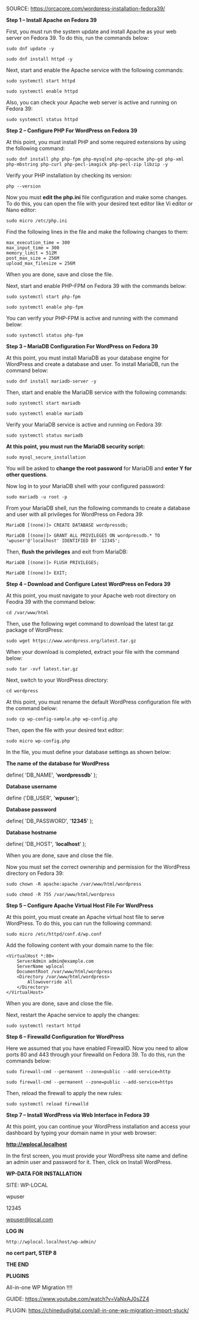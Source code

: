 SOURCE: https://orcacore.com/wordpress-installation-fedora39/

**Step 1 – Install Apache on Fedora 39**

First, you must run the system update and install Apache as your web server on Fedora 39. To do this, run the commands below:
```
sudo dnf update -y
```
```
sudo dnf install httpd -y
```

Next, start and enable the Apache service with the following commands:

```
sudo systemctl start httpd
```
```
sudo systemctl enable httpd
```

Also, you can check your Apache web server is active and running on Fedora 39:

```
sudo systemctl status httpd
```

**Step 2 – Configure PHP For WordPress on Fedora 39**

At this point, you must install PHP and some required extensions by using the following command:

```
sudo dnf install php php-fpm php-mysqlnd php-opcache php-gd php-xml php-mbstring php-curl php-pecl-imagick php-pecl-zip libzip -y
```

Verify your PHP installation by checking its version:

```
php --version
```

Now you must **edit the php.ini** file configuration and make some changes. To do this, you can open the file with your desired text editor like Vi editor or Nano editor:

```
sudo micro /etc/php.ini
```


Find the following lines in the file and make the following changes to them:
```
max_execution_time = 300
max_input_time = 300
memory_limit = 512M
post_max_size = 256M
upload_max_filesize = 256M
```

When you are done, save and close the file.

Next, start and enable PHP-FPM on Fedora 39 with the commands below:

```
sudo systemctl start php-fpm
```
```
sudo systemctl enable php-fpm
```

You can verify your PHP-FPM is active and running with the command below:

```
sudo systemctl status php-fpm
```

**Step 3 – MariaDB Configuration For WordPress on Fedora 39**

At this point, you must install MariaDB as your database engine for WordPress and create a database and user. To install MariaDB, run the command below:

```
sudo dnf install mariadb-server -y
```

Then, start and enable the MariaDB service with the following commands:

```
sudo systemctl start mariadb
```
```
sudo systemctl enable mariadb
```

Verify your MariaDB service is active and running on Fedora 39:

```
sudo systemctl status mariadb
```

**At this point, you must run the MariaDB security script:**

```
sudo mysql_secure_installation
```

You will be asked to **change the root password** for MariaDB and **enter Y for other questions**.

Now log in to your MariaDB shell with your configured password:

```
sudo mariadb -u root -p
```

From your MariaDB shell, run the following commands to create a database and user with all privileges for WordPress on Fedora 39:

```
MariaDB [(none)]> CREATE DATABASE wordpressdb;
```
```
MariaDB [(none)]> GRANT ALL PRIVILEGES ON wordpressdb.* TO 'wpuser'@'localhost' IDENTIFIED BY '12345';
```

Then, **flush the privileges** and exit from MariaDB:

```
MariaDB [(none)]> FLUSH PRIVILEGES;
```
```
MariaDB [(none)]> EXIT;
```


**Step 4 – Download and Configure Latest WordPress on Fedora 39**

At this point, you must navigate to your Apache web root directory on Feodra 39 with the command below:

```
cd /var/www/html
```

Then, use the following wget command to download the latest tar.gz package of WordPress:

```
sudo wget https://www.wordpress.org/latest.tar.gz
```

When your download is completed, extract your file with the command below:

```
sudo tar -xvf latest.tar.gz
```

Next, switch to your WordPress directory:

```
cd wordpress
```

At this point, you must rename the default WordPress configuration file with the command below:

```
sudo cp wp-config-sample.php wp-config.php
```

Then, open the file with your desired text editor:

```
sudo micro wp-config.php
```

In the file, you must define your database settings as shown below:

**The name of the database for WordPress**

define( 'DB_NAME', '**wordpressdb**' );

**Database username**

define ('DB_USER', '**wpuser**');

**Database password**

define( 'DB_PASSWORD', '**12345**' );

**Database hostname**

define( 'DB_HOST', '**localhost**' );

When you are done, save and close the file.

Now you must set the correct ownership and permission for the WordPress directory on Fedora 39:

```
sudo chown -R apache:apache /var/www/html/wordpress
```
```
sudo chmod -R 755 /var/www/html/wordpress
```


**Step 5 – Configure Apache Virtual Host File For WordPress**

At this point, you must create an Apache virtual host file to serve WordPress. To do this, you can run the following command:

```
sudo micro /etc/httpd/conf.d/wp.conf
```

Add the following content with your domain name to the file:

```
<VirtualHost *:80>
    ServerAdmin admin@example.com
    ServerName wplocal
    DocumentRoot /var/www/html/wordpress
    <Directory /var/www/html/wordpress>
        Allowoverride all
    </Directory>
</VirtualHost>
```

When you are done, save and close the file.

Next, restart the Apache service to apply the changes:

```
sudo systemctl restart httpd
```

**Step 6 – Firewalld Configuration for WordPress**

Here we assumed that you have enabled FirewallD. Now you need to allow ports 80 and 443 through your firewalld on Fedora 39. To do this, run the commands below:

```
sudo firewall-cmd --permanent --zone=public --add-service=http
```
```
sudo firewall-cmd --permanent --zone=public --add-service=https
```

Then, reload the firewall to apply the new rules:

```
sudo systemctl reload firewalld
```

**Step 7 – Install WordPress via Web Interface in Fedora 39**

At this point, you can continue your WordPress installation and access your dashboard by typing your domain name in your web browser:

**http://wplocal.localhost**

In the first screen, you must provide your WordPress site name and define an admin user and password for it. Then, click on Install WordPress.

**WP-DATA FOR INSTALLATION**

SITE: WP-LOCAL

wpuser

12345

wpuser@local.com

**LOG IN**
```
http://wplocal.localhost/wp-admin/
```


**no cert part, STEP 8**



**THE END**



**PLUGINS**

All-in-one WP Migration !!!!

GUIDE: https://www.youtube.com/watch?v=VaNxAJ0sZZ4

PLUGIN: https://chinedudigital.com/all-in-one-wp-migration-import-stuck/
